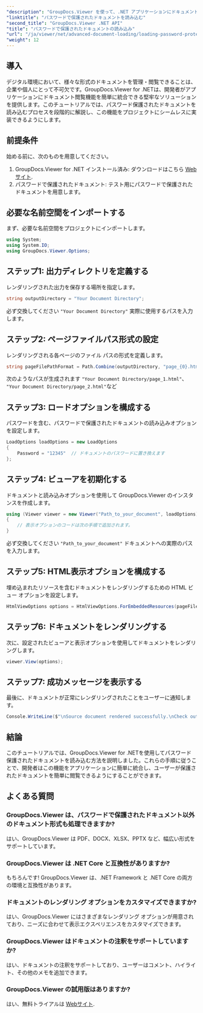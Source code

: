 ```yaml
---
"description": "GroupDocs.Viewer を使って、.NET アプリケーションにドキュメント表示機能を簡単に統合する方法を学びましょう。このチュートリアルでは、包括的なステップバイステップガイドを提供します。"
"linktitle": "パスワードで保護されたドキュメントを読み込む"
"second_title": "GroupDocs.Viewer .NET API"
"title": "パスワードで保護されたドキュメントの読み込み"
"url": "/ja/viewer/net/advanced-document-loading/loading-password-protected-document/"
"weight": 12
---
```


## 導入

デジタル環境において、様々な形式のドキュメントを管理・閲覧できることは、企業や個人にとって不可欠です。GroupDocs.Viewer for .NETは、開発者がアプリケーションにドキュメント閲覧機能を簡単に統合できる堅牢なソリューションを提供します。このチュートリアルでは、パスワード保護されたドキュメントを読み込むプロセスを段階的に解説し、この機能をプロジェクトにシームレスに実装できるようにします。

## 前提条件

始める前に、次のものを用意してください。

1. GroupDocs.Viewer for .NET インストール済み: ダウンロードはこちら [Webサイト](https://releases。groupdocs.com/viewer/net/).
2. パスワードで保護されたドキュメント: テスト用にパスワードで保護されたドキュメントを用意します。

## 必要な名前空間をインポートする

まず、必要な名前空間をプロジェクトにインポートします。

```csharp
using System;
using System.IO;
using GroupDocs.Viewer.Options;
```

## ステップ1: 出力ディレクトリを定義する

レンダリングされた出力を保存する場所を指定します。

```csharp
string outputDirectory = "Your Document Directory";
```
必ず交換してください `"Your Document Directory"` 実際に使用するパスを入力します。

## ステップ2: ページファイルパス形式の設定

レンダリングされる各ページのファイル パスの形式を定義します。

```csharp
string pageFilePathFormat = Path.Combine(outputDirectory, "page_{0}.html");
```

次のようなパスが生成されます `"Your Document Directory/page_1.html"`、 `"Your Document Directory/page_2.html"`など

## ステップ3: ロードオプションを構成する

パスワードを含む、パスワードで保護されたドキュメントの読み込みオプションを設定します。

```csharp
LoadOptions loadOptions = new LoadOptions
{
    Password = "12345"  // ドキュメントのパスワードに置き換えます
};
```

## ステップ4: ビューアを初期化する

ドキュメントと読み込みオプションを使用して GroupDocs.Viewer のインスタンスを作成します。

```csharp
using (Viewer viewer = new Viewer("Path_to_your_document", loadOptions))
{
    // 表示オプションのコードは次の手順で追加されます。
}
```
必ず交換してください `"Path_to_your_document"` ドキュメントへの実際のパスを入力します。

## ステップ5: HTML表示オプションを構成する

埋め込まれたリソースを含むドキュメントをレンダリングするための HTML ビュー オプションを設定します。

```csharp
HtmlViewOptions options = HtmlViewOptions.ForEmbeddedResources(pageFilePathFormat);
```

## ステップ6: ドキュメントをレンダリングする

次に、設定されたビューアと表示オプションを使用してドキュメントをレンダリングします。

```csharp
viewer.View(options);
```

## ステップ7: 成功メッセージを表示する

最後に、ドキュメントが正常にレンダリングされたことをユーザーに通知します。

```csharp
Console.WriteLine($"\nSource document rendered successfully.\nCheck output in {outputDirectory}.");
```

## 結論

このチュートリアルでは、GroupDocs.Viewer for .NETを使用してパスワード保護されたドキュメントを読み込む方法を説明しました。これらの手順に従うことで、開発者はこの機能をアプリケーションに簡単に統合し、ユーザーが保護されたドキュメントを簡単に閲覧できるようにすることができます。

## よくある質問

### GroupDocs.Viewer は、パスワードで保護されたドキュメント以外のドキュメント形式も処理できますか?

はい、GroupDocs.Viewer は PDF、DOCX、XLSX、PPTX など、幅広い形式をサポートしています。

### GroupDocs.Viewer は .NET Core と互換性がありますか?

もちろんです! GroupDocs.Viewer は、.NET Framework と .NET Core の両方の環境と互換性があります。

### ドキュメントのレンダリング オプションをカスタマイズできますか?

はい、GroupDocs.Viewer にはさまざまなレンダリング オプションが用意されており、ニーズに合わせて表示エクスペリエンスをカスタマイズできます。

### GroupDocs.Viewer はドキュメントの注釈をサポートしていますか?

はい、ドキュメントの注釈をサポートしており、ユーザーはコメント、ハイライト、その他のメモを追加できます。

### GroupDocs.Viewer の試用版はありますか?

はい、無料トライアルは [Webサイト](https://releases。groupdocs.com/).